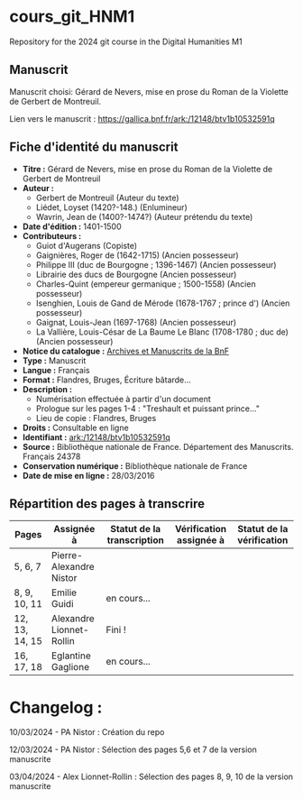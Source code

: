 # cours_git_HNM1
Repository for the 2024 git course in the Digital Humanities M1

## Manuscrit

Manuscrit choisi: Gérard de Nevers, mise en prose du Roman de la Violette de Gerbert de Montreuil.

Lien vers le manuscrit : https://gallica.bnf.fr/ark:/12148/btv1b10532591q

## Fiche d'identité du manuscrit

- **Titre :** Gérard de Nevers, mise en prose du Roman de la Violette de Gerbert de Montreuil
- **Auteur :** 
  - Gerbert de Montreuil (Auteur du texte)
  - Liédet, Loyset (1420?-148.) (Enlumineur)
  - Wavrin, Jean de (1400?-1474?) (Auteur prétendu du texte)
- **Date d'édition :** 1401-1500
- **Contributeurs :** 
  - Guiot d'Augerans (Copiste)
  - Gaignières, Roger de (1642-1715) (Ancien possesseur)
  - Philippe III (duc de Bourgogne ; 1396-1467) (Ancien possesseur)
  - Librairie des ducs de Bourgogne (Ancien possesseur)
  - Charles-Quint (empereur germanique ; 1500-1558) (Ancien possesseur)
  - Isenghien, Louis de Gand de Mérode (1678-1767 ; prince d') (Ancien possesseur)
  - Gaignat, Louis-Jean (1697-1768) (Ancien possesseur)
  - La Vallière, Louis-César de La Baume Le Blanc (1708-1780 ; duc de) (Ancien possesseur)
- **Notice du catalogue :** [Archives et Manuscrits de la BnF](http://archivesetmanuscrits.bnf.fr/ark:/12148/cc531998)
- **Type :** Manuscrit
- **Langue :** Français
- **Format :** Flandres, Bruges, Écriture bâtarde...
- **Description :** 
  - Numérisation effectuée à partir d'un document
  - Prologue sur les pages 1-4 : "Treshault et puissant prince..."
  - Lieu de copie : Flandres, Bruges
- **Droits :** Consultable en ligne
- **Identifiant :** [ark:/12148/btv1b10532591q](ark:/12148/btv1b10532591q)
- **Source :** Bibliothèque nationale de France. Département des Manuscrits. Français 24378
- **Conservation numérique :** Bibliothèque nationale de France
- **Date de mise en ligne :** 28/03/2016


## Répartition des pages à transcrire

| Pages |Assignée à | Statut de la transcription | Vérification assignée à | Statut de la vérification |
| --------- | --------- | --------- | --------- | --------- |
| 5, 6, 7 | Pierre-Alexandre Nistor | | | |
| 8, 9, 10, 11 | Emilie Guidi |en cours... | | |
| 12, 13, 14, 15 | Alexandre Lionnet-Rollin | Fini !  | | |
| 16, 17, 18 | Eglantine Gaglione | en cours... | | |

# Changelog : 
10/03/2024 - PA Nistor : Création du repo

12/03/2024 - PA Nistor : Sélection des pages 5,6 et 7 de la version manuscrite

03/04/2024 - Alex Lionnet-Rollin : Sélection des pages 8, 9, 10 de la version manuscrite
